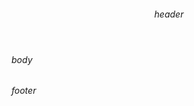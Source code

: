<stellar-card>
    <header>
        <h6>header</h6>
    </header>
    <section>
        <h6>body</h6>
    </section>
    <footer>
        <h6>footer</h6>
    </footer>
</stellar-card>
